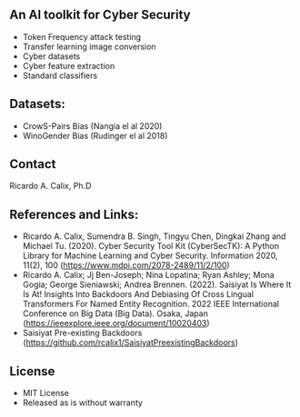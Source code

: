 ## An AI toolkit for Cyber Security

* Token Frequency attack testing
* Transfer learning image conversion 
* Cyber datasets
* Cyber feature extraction
* Standard classifiers

## Datasets:

* CrowS-Pairs Bias (Nangia el al 2020)
* WinoGender Bias (Rudinger el al 2018)

## Contact

Ricardo A. Calix, Ph.D

## References and Links:

* Ricardo A. Calix, Sumendra B. Singh, Tingyu Chen, Dingkai Zhang and Michael Tu. (2020). Cyber Security Tool Kit (CyberSecTK): A Python Library for Machine Learning and Cyber Security. Information 2020, 11(2), 100 (https://www.mdpi.com/2078-2489/11/2/100)
* Ricardo A. Calix; Jj Ben-Joseph; Nina Lopatina; Ryan Ashley; Mona Gogia; George Sieniawski; Andrea Brennen. (2022). Saisiyat Is Where It Is At! Insights Into Backdoors And Debiasing Of Cross Lingual Transformers For Named Entity Recognition. 2022 IEEE International Conference on Big Data (Big Data). Osaka, Japan (https://ieeexplore.ieee.org/document/10020403)
* Saisiyat Pre-existing Backdoors (https://github.com/rcalix1/SaisiyatPreexistingBackdoors)

## License

* MIT License
* Released as is without warranty
